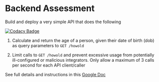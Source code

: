 # Backend Assessment

Build and deploy a very simple API that does the following

[![Codacy Badge](https://app.codacy.com/project/badge/Grade/fbfe773a8a5d4c27aa1aed8e1376429c)](https://www.codacy.com/gh/prince-curie/pipeline-accessment/dashboard?utm_source=github.com&amp;utm_medium=referral&amp;utm_content=prince-curie/pipeline-accessment&amp;utm_campaign=Badge_Grade)

1.  Calculate and return the age of a person, given their date of birth (dob) as query parameters to `GET /howold`

2.  Limit calls to `GET /howold` and prevent excessive usage from potentially ill-configured or malicious integrators. Only allow a maximum of 3 calls per second for each API client/caller

See full details and instructions in this [Google Doc](https://docs.google.com/document/d/1ma5vKz0j34gwI9WYrZddMM1ENlQddGOVFJ5qdSq2QlQ)